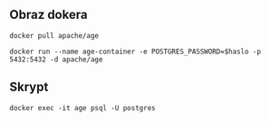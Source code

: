 ## Obraz dokera

`docker pull apache/age`

`docker run --name age-container -e POSTGRES_PASSWORD=$haslo -p 5432:5432 -d apache/age`

## Skrypt














`docker exec -it age psql -U postgres`

